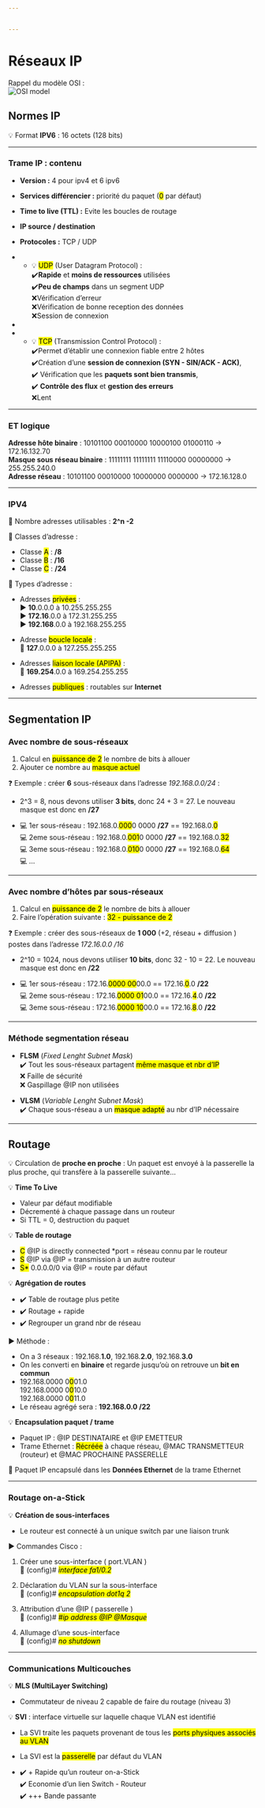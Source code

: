 ```yaml
---


---
```


<h1 id="réseaux-ip">Réseaux IP</h1>
<p>Rappel du modèle OSI :<br>
<img src="https://upload.wikimedia.org/wikipedia/commons/thumb/8/8d/OSI_Model_v1.svg/langfr-495px-OSI_Model_v1.svg.png" alt="OSI model"></p>
<h2 id="normes-ip">Normes IP</h2>
<p>💡 Format <strong>IPV6</strong> : 16 octets (128 bits)</p>
<hr>
<h3 id="trame-ip--contenu">Trame IP : contenu</h3>
<ul>
<li>
<p><strong>Version :</strong> 4 pour ipv4 et 6 ipv6</p>
</li>
<li>
<p><strong>Services différencier :</strong> priorité du paquet (<mark>0</mark> par défaut)</p>
</li>
<li>
<p><strong>Time to live (TTL) :</strong> Evite les boucles de routage</p>
</li>
<li>
<p><strong>IP source / destination</strong></p>
</li>
<li>
<p><strong>Protocoles :</strong> TCP / UDP</p>
</li>
<li>
<ul>
<li>💡 <mark>UDP</mark> (User Datagram Protocol) :<br>
✔️<strong>Rapide</strong> et <strong>moins de ressources</strong> utilisées<br>
✔️<strong>Peu de champs</strong> dans un segment UDP<br>
❌Vérification d’erreur<br>
❌Vérification de bonne reception des données<br>
❌Session de connexion</li>
</ul>
</li>
<li></li>
<li>
<ul>
<li>💡 <mark>TCP</mark> (Transmission Control Protocol) :	<br>
✔️Permet d’établir une connexion fiable entre 2 hôtes<br>
✔️Création d’une <strong>session de connexion (SYN - SIN/ACK - ACK)</strong>,<br>
✔️ Vérification que les <strong>paquets sont bien transmis</strong>,<br>
✔️ <strong>Contrôle des flux</strong> et <strong>gestion des erreurs</strong><br>
❌Lent</li>
</ul>
</li>
</ul>
<hr>
<h3 id="et-logique">ET logique</h3>
<p><strong>Adresse hôte binaire</strong> : 10101100 00010000 10000100 01000110 -&gt; 172.16.132.70<br>
<strong>Masque sous réseau binaire</strong> : 11111111 11111111 11110000 00000000 -&gt; 255.255.240.0<br>
<strong>Adresse réseau</strong> : 10101100 00010000 10000000 0000000 -&gt; 172.16.128.0</p>
<hr>
<h3 id="ipv4">IPV4</h3>
<p>📍 Nombre adresses utilisables : <strong>2^n -2</strong></p>
<p>📍 Classes d’adresse :</p>
<ul>
<li>Classe <mark>A</mark> : <strong>/8</strong></li>
<li>Classe <mark>B</mark> : <strong>/16</strong></li>
<li>Classe <mark>C</mark> : <strong>/24</strong></li>
</ul>
<p>📍 Types d’adresse :</p>
<ul>
<li>
<p>Adresses <mark>privées</mark> :<br>
▶️ <strong>10</strong>.0.0.0 à 10.255.255.255<br>
▶️ <strong>172.16</strong>.0.0 à 172.31.255.255<br>
▶️ <strong>192.168</strong>.0.0 à 192.168.255.255</p>
</li>
<li>
<p>Adresse <mark>boucle locale</mark> :<br>
🔄 <strong>127</strong>.0.0.0 à 127.255.255.255</p>
</li>
<li>
<p>Adresses <mark>liaison locale (APIPA)</mark> :<br>
🔂 <strong>169.254</strong>.0.0 à 169.254.255.255</p>
</li>
<li>
<p>Adresses <mark>publiques</mark> : routables sur <strong>Internet</strong></p>
</li>
</ul>
<hr>
<h2 id="segmentation-ip">Segmentation IP</h2>
<h3 id="avec-nombre-de-sous-réseaux">Avec nombre de sous-réseaux</h3>
<ol>
<li>Calcul en <mark>puissance de 2</mark> le nombre de bits à allouer</li>
<li>Ajouter ce nombre au <mark>masque actuel</mark></li>
</ol>
<p>❓ Exemple : créer <strong>6</strong> sous-réseaux dans l’adresse <em>192.168.0.0/24</em> :</p>
<ul>
<li>
<p>2^3 = 8, nous devons utiliser <strong>3 bits</strong>, donc 24 + 3 = 27. Le nouveau masque est donc en <strong>/27</strong></p>
</li>
<li>
<p>💻 1er sous-réseau : 192.168.0.<mark>000</mark>0 0000 <strong>/27</strong> == 192.168.0.<mark>0</mark><br>
💻 2eme sous-réseau : 192.168.0.<mark>001</mark>0 0000 <strong>/27</strong> == 192.168.0.<mark>32</mark><br>
💻 3eme sous-réseau : 192.168.0.<mark>010</mark>0 0000 <strong>/27</strong> == 192.168.0.<mark>64</mark><br>
💻 …</p>
</li>
</ul>
<hr>
<h3 id="avec-nombre-dhôtes-par-sous-réseaux">Avec nombre d’hôtes par sous-réseaux</h3>
<ol>
<li>Calcul en <mark>puissance de 2</mark> le nombre de bits à allouer</li>
<li>Faire l’opération suivante : <mark>32 - puissance de 2</mark></li>
</ol>
<p>❓ Exemple : créer des sous-réseaux de <strong>1 000</strong> (+2, réseau + diffusion ) postes dans l’adresse <em>172.16.0.0 /16</em></p>
<ul>
<li>
<p>2^10 = 1024, nous devons utiliser <strong>10 bits</strong>, donc 32 - 10 = 22. Le nouveau masque est donc en <strong>/22</strong></p>
</li>
<li>
<p>💻 1er sous-réseau : 172.16.<mark>0000 00</mark>00.0 == 172.16.<mark>0</mark>.0 <strong>/22</strong><br>
💻 2eme sous-réseau : 172.16.<mark>0000 01</mark>00.0 == 172.16.<mark>4</mark>.0 <strong>/22</strong><br>
💻 3eme sous-réseau : 172.16.<mark>0000 10</mark>00.0 == 172.16.<mark>8</mark>.0 <strong>/22</strong></p>
</li>
</ul>
<hr>
<h3 id="méthode-segmentation-réseau">Méthode segmentation réseau</h3>
<ul>
<li>
<p><strong>FLSM</strong> (<em>Fixed Lenght Subnet Mask</em>)<br>
✔️ Tout les sous-réseaux partagent <mark>même masque et nbr d’IP</mark><br>
❌ Faille de sécurité<br>
❌ Gaspillage @IP non utilisées</p>
</li>
<li>
<p><strong>VLSM</strong> (<em>Variable Lenght Subnet Mask</em>)<br>
✔️ Chaque sous-réseau a un <mark>masque adapté</mark> au nbr d’IP nécessaire</p>
</li>
</ul>
<hr>
<h2 id="routage">Routage</h2>
<p>💡 Circulation de <strong>proche en proche</strong> : Un paquet est envoyé à la passerelle la plus proche, qui transfère à la passerelle suivante…</p>
<p>💡 <strong>Time To Live</strong></p>
<ul>
<li>Valeur par défaut modifiable</li>
<li>Décrementé à chaque passage dans un routeur</li>
<li>Si TTL = 0, destruction du paquet</li>
</ul>
<p>💡 <strong>Table de routage</strong></p>
<ul>
<li><mark>C</mark> @IP is directly connected *port = réseau connu par le routeur</li>
<li><mark>S</mark> @IP via @IP = transmission à un autre routeur</li>
<li><mark>S*</mark> 0.0.0.0/0 via @IP = route par défaut</li>
</ul>
<p>💡 <strong>Agrégation de routes</strong></p>
<ul>
<li>✔️ Table de routage plus petite</li>
<li>✔️ Routage + rapide</li>
<li>✔️ Regrouper un grand nbr de réseau</li>
</ul>
<p>▶️ Méthode :</p>
<ul>
<li>On a 3 réseaux : 192.168.<strong>1.0</strong>, 192.168.<strong>2.0</strong>, 192.168.<strong>3.0</strong></li>
<li>On les converti en <strong>binaire</strong> et regarde jusqu’où on retrouve un <strong>bit en commun</strong></li>
<li>192.168.0000 0<mark>0</mark>01.0<br>
192.168.0000 0<mark>0</mark>10.0<br>
192.168.0000 0<mark>0</mark>11.0</li>
<li>Le réseau agrégé sera : <strong>192.168.0.0 /22</strong></li>
</ul>
<p>💡 <strong>Encapsulation paquet / trame</strong></p>
<ul>
<li>Paquet IP : @IP DESTINATAIRE et @IP EMETTEUR</li>
<li>Trame Ethernet : <mark>Récréée</mark> à chaque réseau, @MAC TRANSMETTEUR (routeur) et @MAC PROCHAINE PASSERELLE</li>
</ul>
<p>🔴 Paquet IP encapsulé dans les <strong>Données Ethernet</strong> de la      trame Ethernet</p>
<hr>
<h3 id="routage-on-a-stick">Routage on-a-Stick</h3>
<p>💡 <strong>Création de sous-interfaces</strong></p>
<ul>
<li>Le routeur est connecté à un unique switch par une liaison trunk</li>
</ul>
<p>▶️ Commandes Cisco :</p>
<ol>
<li>
<p>Créer une sous-interface ( port.VLAN )<br>
📄 (config)# <mark><em>interface fa1/0.2</em></mark></p>
</li>
<li>
<p>Déclaration du VLAN sur la sous-interface<br>
📄 (config)# <mark><em>encapsulation dot1q 2</em></mark></p>
</li>
<li>
<p>Attribution d’une @IP ( passerelle )<br>
📄 (config)# <mark><em>#ip address @IP @Masque</em></mark></p>
</li>
<li>
<p>Allumage d’une sous-interface<br>
📄 (config)# <mark><em>no shutdown</em></mark></p>
</li>
</ol>
<hr>
<h3 id="communications-multicouches">Communications Multicouches</h3>
<p>💡 <strong>MLS (MultiLayer Switching)</strong></p>
<ul>
<li>Commutateur de niveau 2 capable de faire du routage (niveau 3)</li>
</ul>
<p>💡  <strong>SVI</strong> :  interface virtuelle sur laquelle chaque VLAN est identifié</p>
<ul>
<li>
<p>La SVI traite les paquets provenant de tous les <mark>ports physiques associés au VLAN</mark></p>
</li>
<li>
<p>La SVI est la <mark>passerelle</mark> par défaut du VLAN</p>
</li>
<li>
<p>✔️ + Rapide qu’un routeur on-a-Stick<br>
✔️ Economie d’un lien Switch - Routeur<br>
✔️ +++ Bande passante</p>
</li>
</ul>

